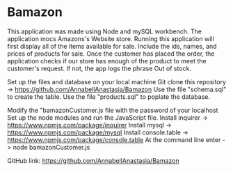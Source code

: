 # Bamazon
This application was made using Node and mySQL workbench. The application mocs Amazons's Website store. Running this application will first display all of the items available for sale. Include the ids, names, and prices of products for sale. Once the customer has placed the order, the application checks if our store has enough of the product to meet the customer's request. If not, the app logs the phrase Out of stock.

Set up the files and database on your local machine
Git clone this repository -> https://github.com/AnnabellAnastasia/Bamazon
Use the file "schema.sql" to create the table.
Use the file "products.sql" to poplate the database.

Modify the "bamazonCustomer.js file with the password of your localhost
Set up the node modules and run the JavaScript file.
Install inquirer -> https://www.npmjs.com/package/inquirer
Install mysql -> https://www.npmjs.com/package/mysql
Install console.table -> https://www.npmjs.com/package/console.table
At the command line enter -> node bamazonCustomer.js
 
GitHub link: https://github.com/AnnabellAnastasia/Bamazon

